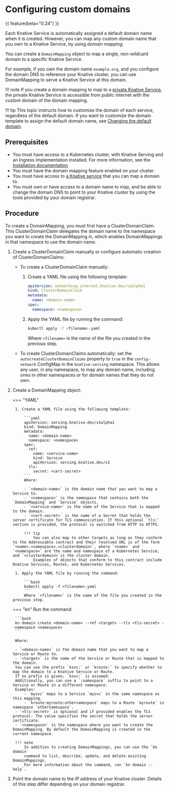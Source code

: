# Configuring custom domains

{{ feature(beta="0.24") }}

Each Knative Service is automatically assigned a default domain name when it is created. However, you can map any custom domain name that you own to a Knative Service, by using _domain mapping_.

You can create a `DomainMapping` object to map a single, non-wildcard domain to a specific Knative Service.

For example, if you own the domain name `example.org`, and you configure the domain DNS to reference your Knative cluster, you can use DomainMapping to
serve a Knative Service at this domain.

!!! note
    If you create a domain mapping to map to a [private Knative Service](private-services.md),
    the private Knative Service is accessible from public internet with the custom domain of the domain mapping.

!!! tip
    This topic instructs how to customize the domain of each service, regardless of the default domain.
    If you want to customize the domain template to assign the default domain name,
    see [Changing the default domain](../../../serving/using-a-custom-domain.md).

## Prerequisites

- You must have access to a Kubernetes cluster, with Knative Serving and an Ingress implementation installed. For more information, see the [Installation documentation](../../../admin/install/README.md).
- You must have the domain mapping feature enabled on your cluster.
- You must have access to [a Knative service](creating-services.md) that you can map a domain to.
- You must own or have access to a domain name to map, and be able to change the domain DNS to point to your Knative cluster by using the tools provided by your domain registrar.

## Procedure

To create a DomainMapping, you must first have a ClusterDomainClaim. This ClusterDomainClaim
delegates the domain name to the namespace you want to create the DomainMapping in, which enables
DomainMappings in that namespace to use the domain name.

1. Create a ClusterDomainClaim manually or configure automatic creation of ClusterDomainClaims:

    * To create a ClusterDomainClaim manually:

        1. Create a YAML file using the following template:

            ```yaml
            apiVersion: networking.internal.knative.dev/v1alpha1
            kind: ClusterDomainClaim
            metadata:
              name: <domain-name>
            spec:
              namespace: <namespace>
            ```

        1. Apply the YAML file by running the command:

            ```bash
            kubectl apply -f <filename>.yaml
            ```
            Where `<filename>` is the name of the file you created in the previous step.

    * To create ClusterDomainClaims automatically: set the `autocreateClusterDomainClaims` property
    to `true` in the `config-network` ConfigMap in the `knative-serving` namespace.
    This allows any user, in any namespace, to map any domain name, including ones in other
    namespaces or for domain names that they do not own.
    <!-- insert example snippet -->

1. Create a DomainMapping object:

    === "YAML"

        1. Create a YAML file using the following template:

            ```yaml
            apiVersion: serving.knative.dev/v1alpha1
            kind: DomainMapping
            metadata:
              name: <domain-name>
              namespace: <namespace>
            spec:
              ref:
                name: <service-name>
                kind: Service
                apiVersion: serving.knative.dev/v1
              tls:
                secret: <cert-secret>
            ```
            Where:

            - `<domain-name>` is the domain name that you want to map a Service to.
            - `<namespace>` is the namespace that contains both the `DomainMapping` and `Service` objects.
            - `<service-name>` is the name of the Service that is mapped to the domain.
            - `<cert-secret>` is the name of a Secret that holds the server certificate for TLS communication. If this optional `tls:` section is provided, the protocol is switched from HTTP to HTTPS.

            !!! tip
                You can also map to other targets as long as they conform to the Addressable contract and their resolved URL is of the form `<name>.<namespace>.<clusterdomain>`, where `<name>` and `<namespace>` are the name and namespace of a Kubernetes Service, and `<clusterdomain>`is the cluster domain.
                Examples of objects that conform to this contract include Knative Services, Routes, and Kubernetes Services.

        1. Apply the YAML file by running the command:

            ```bash
            kubectl apply -f <filename>.yaml
            ```
            Where `<filename>` is the name of the file you created in the previous step.

    === "kn"
        Run the command:

        ```bash
        kn domain create <domain-name> --ref <target> --tls <tls-secret> --namespace <namespace>
        ```

        Where:

        - `<domain-name>` is the domain name that you want to map a Service or Route to.
        - `<target>` is the name of the Service or Route that is mapped to the domain.
        You can use the prefix `ksvc:` or `kroute:` to specify whether to map the domain to a Knative Service or Route.
        If no prefix is given, `ksvc:` is assumed.
        Additionally, you can use a `:namespace` suffix to point to a Service or Route in a different namespace.
        Examples:
            - `mysvc` maps to a Service `mysvc` in the same namespace as this mapping.
            - `kroute:myroute:othernamespace` maps to a Route `myroute` in namespace `othernamespace`.
        - `<tls-secret>` is optional and if provided enables the TLS protocol. The value specifies the secret that holds the server certificate.
        - `<namespace>` is the namespace where you want to create the DomainMapping. By default the DomainMapping is created in the current namespace.

        !!! note
            In addition to creating DomainMappings, you can use the `kn domain`
            command to list, describe, update, and delete existing DomainMappings.
            For more information about the command, run `kn domain --help`.

1. Point the domain name to the IP address of your Knative cluster. Details of this step differ
depending on your domain registrar.
